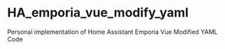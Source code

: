 # HA_emporia_vue_modify_yaml
Personal implementation of Home Assistant Emporia Vue Modified YAML Code
